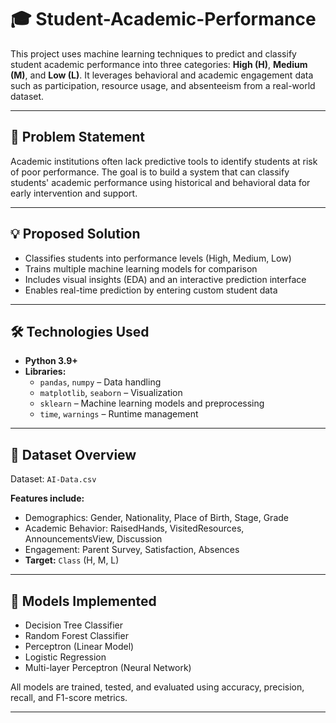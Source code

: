 # 🎓 Student-Academic-Performance

This project uses machine learning techniques to predict and classify student academic performance into three categories: **High (H)**, **Medium (M)**, and **Low (L)**. It leverages behavioral and academic engagement data such as participation, resource usage, and absenteeism from a real-world dataset.

---


## 🧩 Problem Statement

Academic institutions often lack predictive tools to identify students at risk of poor performance. The goal is to build a system that can classify students' academic performance using historical and behavioral data for early intervention and support.

---

## 💡 Proposed Solution

- Classifies students into performance levels (High, Medium, Low)
- Trains multiple machine learning models for comparison
- Includes visual insights (EDA) and an interactive prediction interface
- Enables real-time prediction by entering custom student data

---

## 🛠️ Technologies Used

- **Python 3.9+**
- **Libraries:**
  - `pandas`, `numpy` – Data handling
  - `matplotlib`, `seaborn` – Visualization
  - `sklearn` – Machine learning models and preprocessing
  - `time`, `warnings` – Runtime management

---

## 📂 Dataset Overview

Dataset: `AI-Data.csv`

**Features include:**
- Demographics: Gender, Nationality, Place of Birth, Stage, Grade
- Academic Behavior: RaisedHands, VisitedResources, AnnouncementsView, Discussion
- Engagement: Parent Survey, Satisfaction, Absences
- **Target:** `Class` (H, M, L)

---

## 🤖 Models Implemented

- Decision Tree Classifier
- Random Forest Classifier
- Perceptron (Linear Model)
- Logistic Regression
- Multi-layer Perceptron (Neural Network)

All models are trained, tested, and evaluated using accuracy, precision, recall, and F1-score metrics.

---

